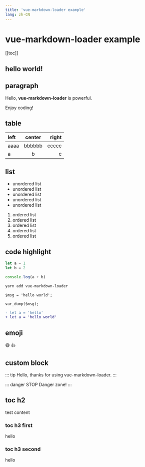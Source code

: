 ```yaml
---
title: 'vue-markdown-loader example'
lang: zh-CN
---
```


# vue-markdown-loader example

[[toc]]

## hello world!

## paragraph

Hello, **vue-markdown-loader** is powerful.

Enjoy coding!

## table

| left | center | right |
| :--- | :----: | ----: |
| aaaa | bbbbbb | ccccc |
| a    | b      | c     |

## list

- unordered list
- unordered list
- unordered list
- unordered list
- unordered list

1. ordered list
1. ordered list
1. ordered list
1. ordered list
1. ordered list

## code highlight

```javascript
let a = 1
let b = 2

console.log(a + b)
```

```bash
yarn add vue-markdown-loader
```

```php{1,3}
$msg = 'hello world';

var_dump($msg);
```

```diff
- let a = 'hello'
+ let a = 'hello world'
```

## emoji

:smile: :+1:

## custom block

::: tip
Hello, thanks for using vue-markdown-loader.
:::

::: danger STOP
Danger zone!
:::

## toc h2

test content

### toc h3 first

hello

### toc h3 second

hello
